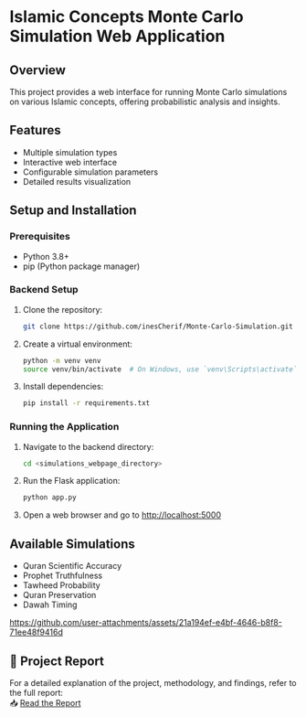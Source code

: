 # Islamic Concepts Monte Carlo Simulation Web Application

## Overview

This project provides a web interface for running Monte Carlo simulations on various Islamic concepts, offering probabilistic analysis and insights.

## Features

- Multiple simulation types
- Interactive web interface
- Configurable simulation parameters
- Detailed results visualization

## Setup and Installation

### Prerequisites

- Python 3.8+
- pip (Python package manager)

### Backend Setup

1. Clone the repository:

   ```bash
   git clone https://github.com/inesCherif/Monte-Carlo-Simulation.git
   ```

2. Create a virtual environment:

   ```bash
   python -m venv venv
   source venv/bin/activate  # On Windows, use `venv\Scripts\activate`
   ```

3. Install dependencies:
   ```bash
   pip install -r requirements.txt
   ```

### Running the Application

1. Navigate to the backend directory:

   ```bash
   cd <simulations_webpage_directory>
   ```

2. Run the Flask application:

   ```bash
   python app.py
   ```

3. Open a web browser and go to [http://localhost:5000](http://localhost:5000)

## Available Simulations

- Quran Scientific Accuracy
- Prophet Truthfulness
- Tawheed Probability
- Quran Preservation
- Dawah Timing


https://github.com/user-attachments/assets/21a194ef-e4bf-4646-b8f8-71ee48f9416d

## 📄 Project Report  
For a detailed explanation of the project, methodology, and findings, refer to the full report:  
📥 [Read the Report](https://docs.google.com/document/d/1faqSzgx9puFiAGUDFXggTbu3vo_tCQqTBxkZtmgApNk/edit?usp=sharing)


